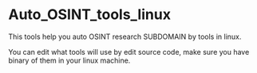 # Auto_OSINT_tools_linux

This tools help you auto OSINT research SUBDOMAIN by tools in linux.

You can edit what tools will use by edit source code, make sure you have binary of them in your linux machine.
